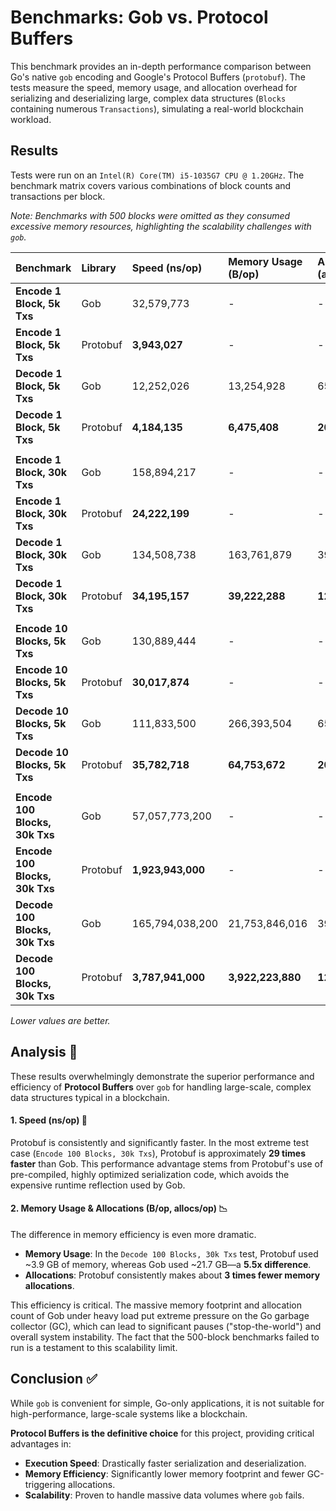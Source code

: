 # Benchmarks: Gob vs. Protocol Buffers

This benchmark provides an in-depth performance comparison between Go's native `gob` encoding and Google's Protocol Buffers (`protobuf`). The tests measure the speed, memory usage, and allocation overhead for serializing and deserializing large, complex data structures (`Blocks` containing numerous `Transactions`), simulating a real-world blockchain workload.

## Results

Tests were run on an `Intel(R) Core(TM) i5-1035G7 CPU @ 1.20GHz`. The benchmark matrix covers various combinations of block counts and transactions per block.

*Note: Benchmarks with 500 blocks were omitted as they consumed excessive memory resources, highlighting the scalability challenges with `gob`.*

| Benchmark                      | Library  | Speed (ns/op)     | Memory Usage (B/op) | Allocations (allocs/op) |
|:-------------------------------|:---------|:------------------|:--------------------|:------------------------|
| **Encode 1 Block, 5k Txs**     | Gob      | 32,579,773        | -                   | -                       |
| **Encode 1 Block, 5k Txs**     | Protobuf | **3,943,027**     | -                   | -                       |
| **Decode 1 Block, 5k Txs**     | Gob      | 12,252,026        | 13,254,928          | 65,353                  |
| **Decode 1 Block, 5k Txs**     | Protobuf | **4,184,135**     | **6,475,408**       | **20,027**              |
|                                |          |                   |                     |                         |
| **Encode 1 Block, 30k Txs**    | Gob      | 158,894,217       | -                   | -                       |
| **Encode 1 Block, 30k Txs**    | Protobuf | **24,222,199**    | -                   | -                       |
| **Decode 1 Block, 30k Txs**    | Gob      | 134,508,738       | 163,761,879         | 390,357                 |
| **Decode 1 Block, 30k Txs**    | Protobuf | **34,195,157**    | **39,222,288**      | **120,034**             |
|                                |          |                   |                     |                         |
| **Encode 10 Blocks, 5k Txs**   | Gob      | 130,889,444       | -                   | -                       |
| **Encode 10 Blocks, 5k Txs**   | Protobuf | **30,017,874**    | -                   | -                       |
| **Decode 10 Blocks, 5k Txs**   | Gob      | 111,833,500       | 266,393,504         | 650,520                 |
| **Decode 10 Blocks, 5k Txs**   | Protobuf | **35,782,718**    | **64,753,672**      | **200,256**             |
|                                |          |                   |                     |                         |
| **Encode 100 Blocks, 30k Txs** | Gob      | 57,057,773,200    | -                   | -                       |
| **Encode 100 Blocks, 30k Txs** | Protobuf | **1,923,943,000** | -                   | -                       |
| **Decode 100 Blocks, 30k Txs** | Gob      | 165,794,038,200   | 21,753,846,016      | 39,002,162              |
| **Decode 100 Blocks, 30k Txs** | Protobuf | **3,787,941,000** | **3,922,223,880**   | **12,003,211**          |

*Lower values are better.*

## Analysis 🧐

These results overwhelmingly demonstrate the superior performance and efficiency of **Protocol Buffers** over `gob` for handling large-scale, complex data structures typical in a blockchain.

#### 1. Speed (ns/op) 🚀

Protobuf is consistently and significantly faster. In the most extreme test case (`Encode 100 Blocks, 30k Txs`), Protobuf is approximately **29 times faster** than Gob. This performance advantage stems from Protobuf's use of pre-compiled, highly optimized serialization code, which avoids the expensive runtime reflection used by Gob.

#### 2. Memory Usage & Allocations (B/op, allocs/op) 📉

The difference in memory efficiency is even more dramatic.
-   **Memory Usage**: In the `Decode 100 Blocks, 30k Txs` test, Protobuf used ~3.9 GB of memory, whereas Gob used ~21.7 GB—a **5.5x difference**.
-   **Allocations**: Protobuf consistently makes about **3 times fewer memory allocations**.

This efficiency is critical. The massive memory footprint and allocation count of Gob under heavy load put extreme pressure on the Go garbage collector (GC), which can lead to significant pauses ("stop-the-world") and overall system instability. The fact that the 500-block benchmarks failed to run is a testament to this scalability limit.

## Conclusion ✅

While `gob` is convenient for simple, Go-only applications, it is not suitable for high-performance, large-scale systems like a blockchain.

**Protocol Buffers is the definitive choice** for this project, providing critical advantages in:
-   **Execution Speed**: Drastically faster serialization and deserialization.
-   **Memory Efficiency**: Significantly lower memory footprint and fewer GC-triggering allocations.
-   **Scalability**: Proven to handle massive data volumes where `gob` fails.